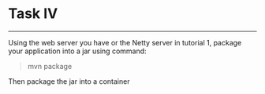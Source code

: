 # Task IV

----

Using the web server you have or the Netty server in tutorial 1, package your application into a jar using command:

> mvn package

Then package the jar into a container